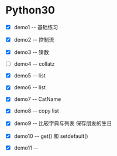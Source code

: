 # Python30  

- [x] demo1 -- 基础练习  
- [x] demo2 -- 控制流  
- [x] demo3 -- 猜数
- [ ] demo4 -- collatz
- [x] demo5 -- list
- [x] demo6 -- list
- [x] demo7 -- CatName
- [x] demo8 -- copy list
- [x] demo9 --  比较字典与列表 保存朋友的生日
- [x] demo10 -- get() 和 setdefault()
- [x] demo11 -- 


